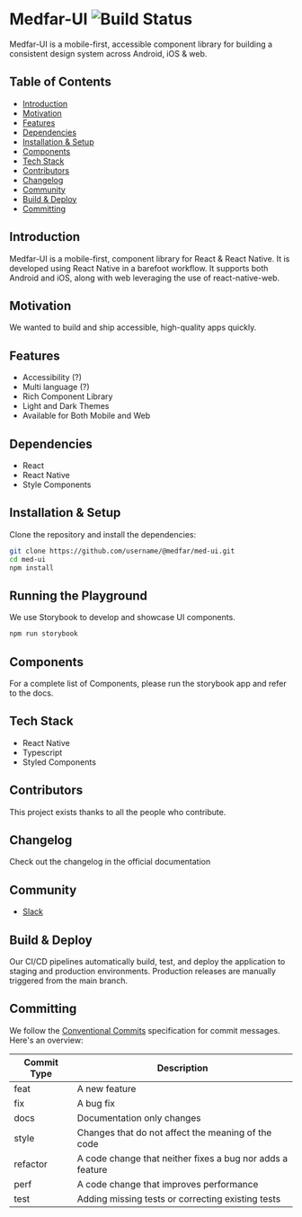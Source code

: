 # Medfar-UI ![Build Status](https://github.com/username/medfar-ui/workflows/CI/CD/badge.svg)

Medfar-UI is a mobile-first, accessible component library for building a consistent design system across Android, iOS & web.

## Table of Contents

- [Introduction](#introduction)
- [Motivation](#motivation)
- [Features](#features)
- [Dependencies](#dependencies)
- [Installation & Setup](#installation--setup)
- [Components](#components)
- [Tech Stack](#tech-stack)
- [Contributors]()
- [Changelog](#changelog)
- [Community]()
- [Build & Deploy](#buildAndDeploy)
- [Committing](#committing)

## Introduction

Medfar-UI is a mobile-first, component library for React & React Native. It is developed using React Native in a barefoot workflow. It supports both Android and iOS, along with web leveraging the use of react-native-web.

## Motivation

We wanted to build and ship accessible, high-quality apps quickly. 

## Features

- Accessibility (?)
- Multi language (?)
- Rich Component Library
- Light and Dark Themes
- Available for Both Mobile and Web

## Dependencies

- React
- React Native
- Style Components

## Installation & Setup

Clone the repository and install the dependencies:

```bash
git clone https://github.com/username/@medfar/med-ui.git
cd med-ui
npm install
```

## Running the Playground

We use Storybook to develop and showcase UI components. 

```bash
npm run storybook
```

## Components

For a complete list of Components, please run the storybook app and refer to the docs.

## Tech Stack

- React Native
- Typescript
- Styled Components

## Contributors

This project exists thanks to all the people who contribute.

## Changelog

Check out the changelog in the official documentation

## Community

- [Slack](#)

## Build & Deploy

Our CI/CD pipelines automatically build, test, and deploy the application to staging and production environments. Production releases are manually triggered from the main branch.

## Committing

We follow the [Conventional Commits](https://www.conventionalcommits.org/)  specification for commit messages. Here's an overview:

| Commit Type | Description                                               |
| ----------- | --------------------------------------------------------- |
| feat        | A new feature                                             |
| fix         | A bug fix                                                 |
| docs        | Documentation only changes                                |
| style       | Changes that do not affect the meaning of the code        |
| refactor    | A code change that neither fixes a bug nor adds a feature |
| perf        | A code change that improves performance                   |
| test        | Adding missing tests or correcting existing tests         |
